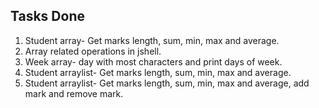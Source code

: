 ## Tasks Done

1. Student array- Get marks length, sum, min, max and average.
2. Array related operations in jshell.
3. Week array- day with most characters and print days of week.
4. Student arraylist- Get marks length, sum, min, max and average.
5. Student arraylist- Get marks length, sum, min, max and average, add mark and remove mark.

